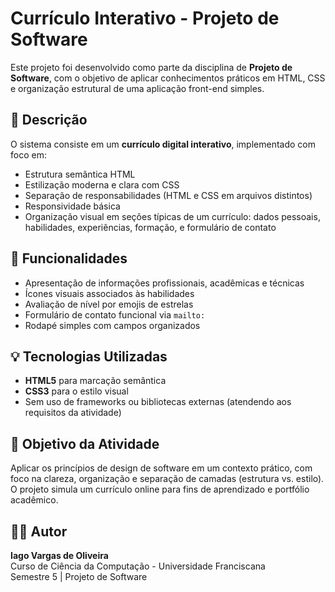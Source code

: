# Currículo Interativo - Projeto de Software

Este projeto foi desenvolvido como parte da disciplina de **Projeto de Software**, com o objetivo de aplicar conhecimentos práticos em HTML, CSS e organização estrutural de uma aplicação front-end simples.

## 📄 Descrição

O sistema consiste em um **currículo digital interativo**, implementado com foco em:

- Estrutura semântica HTML
- Estilização moderna e clara com CSS
- Separação de responsabilidades (HTML e CSS em arquivos distintos)
- Responsividade básica
- Organização visual em seções típicas de um currículo: dados pessoais, habilidades, experiências, formação, e formulário de contato


## 🧠 Funcionalidades

- Apresentação de informações profissionais, acadêmicas e técnicas
- Ícones visuais associados às habilidades
- Avaliação de nível por emojis de estrelas
- Formulário de contato funcional via `mailto:`
- Rodapé simples com campos organizados

## 💡 Tecnologias Utilizadas

- **HTML5** para marcação semântica
- **CSS3** para o estilo visual
- Sem uso de frameworks ou bibliotecas externas (atendendo aos requisitos da atividade)

## 🎯 Objetivo da Atividade

Aplicar os princípios de design de software em um contexto prático, com foco na clareza, organização e separação de camadas (estrutura vs. estilo). O projeto simula um currículo online para fins de aprendizado e portfólio acadêmico.

## 👨‍💻 Autor

**Iago Vargas de Oliveira**  
Curso de Ciência da Computação - Universidade Franciscana  
Semestre 5 | Projeto de Software
